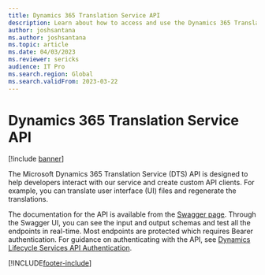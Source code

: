 ```yaml
---
title: Dynamics 365 Translation Service API 
description: Learn about how to access and use the Dynamics 365 Translation Service API and access documentation for the API.
author: joshsantana
ms.author: joshsantana
ms.topic: article
ms.date: 04/03/2023
ms.reviewer: sericks
audience: IT Pro
ms.search.region: Global
ms.search.validFrom: 2023-03-22
---
```


# Dynamics 365 Translation Service API

[!include [banner](../includes/banner.md)]

The Microsoft Dynamics 365 Translation Service (DTS) API is designed to help developers interact with our service and create custom API clients. For example, you can translate user interface (UI) files and regenerate the translations.  

The documentation for the API is available from the [Swagger page](https://aka.ms/DTSSwaggerUI). Through the Swagger UI, you can see the input and output schemas and test all the endpoints in real-time. Most endpoints are protected which requires Bearer authentication. For guidance on authenticating with the API, see [Dynamics Lifecycle Services API Authentication](lcs-aad-app-reg.md).  


[!INCLUDE[footer-include](../../../includes/footer-banner.md)]
